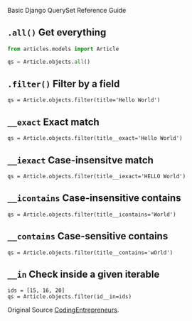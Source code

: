 Basic Django QuerySet Reference Guide

## `.all()` Get everything
```python
from articles.models import Article

qs = Article.objects.all()
```


## `.filter()` Filter by a field

```
qs = Article.objects.filter(title='Hello World')
```




## `__exact` Exact match
```
qs = Article.objects.filter(title__exact='Hello World')
```

## `__iexact` Case-insensitve match

```
qs = Article.objects.filter(title__iexact='HELLO World')
```


## `__icontains` Case-insensitive contains

```
qs = Article.objects.filter(title__icontains='World')
```

## `__contains` Case-sensitive contains

```
qs = Article.objects.filter(title__contains='wOrld')
```


## `__in` Check inside a given iterable

```
ids = [15, 16, 20]
qs = Article.objects.filter(id__in=ids)
```

Original Source [CodingEntrepreneurs](https://github.com/codingforentrepreneurs/Try-Django-3.2/tree/main/references).